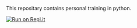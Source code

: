 This repositary contains personal training in python. 

[![Run on Repl.it](https://repl.it/badge/github/Manuel-mane/python_practice)](https://repl.it/github/Manuel-mane/python_practice)